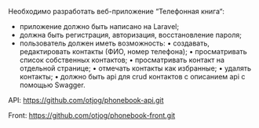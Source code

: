 Необходимо разработать веб-приложение “Телефонная книга“:

- приложение должно быть написано на Laravel;
- должна быть регистрация, авторизация, восстановление пароля;
- пользователь должен иметь возможность:
  • создавать, редактировать контакты (ФИО, номер телефона);
  • просматривать список собственных контактов;
  • просматривать контакт на отдельной странице;
  • отмечать контакты как избранные;
  • удалять контакты;
  • должно быть api для crud контактов с описанием api с помощью Swagger. 

API: https://github.com/otjog/phonebook-api.git

Front: https://github.com/otjog/phonebook-front.git
